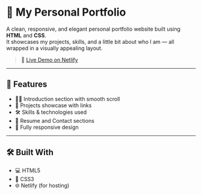 # 💼 My Personal Portfolio

A clean, responsive, and elegant personal portfolio website built using **HTML** and **CSS**.  
It showcases my projects, skills, and a little bit about who I am — all wrapped in a visually appealing layout.

> 🔗 [Live Demo on Netlify]([https://your-portfolio-name.netlify.app](https://vaish-my-portfolio.netlify.app/)) 

---


## 🧩 Features

- 👩‍💻 Introduction section with smooth scroll
- 📁 Projects showcase with links
- 🛠️ Skills & technologies used
- 📄 Resume and Contact sections
- 📱 Fully responsive design

---

## 🛠️ Built With

- 💻 HTML5
- 🎨 CSS3
- 🌐 Netlify (for hosting)


